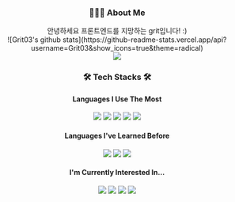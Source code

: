 <h3 align="center">👩🏻‍💻 About Me </h3>
<div align="center" >
<div>안녕하세요 프론트엔드를 지망하는 grit입니다! :)</div>
![Grit03's github stats](https://github-readme-stats.vercel.app/api?username=Grit03&show_icons=true&theme=radical)<br/>
<a href="https://www.instagram.com/dev.grit/"><img src="https://img.shields.io/badge/dev.grit-E4405F?style=sociale&logo=Instagram&logoColor=white&link=https://www.instagram.com/dev.grit/"/></a>
</div>
<h3 align="center">🛠️ Tech Stacks 🛠️</h3>
<h4 align="center">Languages I Use The Most</h4>
<div align="center">
  <img
    src="https://img.shields.io/badge/HTML-E34F26?style=flat&logo=HTML5&logoColor=white"
  />
  <img
    src="https://img.shields.io/badge/CSS-1572B6?style=flat&logo=CSS3&logoColor=white"
  />
  <img
    src="https://img.shields.io/badge/JavaScript-F7DF1E?style=flat&logo=JavaScript&logoColor=white"
  />
  <img
    src="https://img.shields.io/badge/React-61DAFB?style=flat&logo=React&logoColor=white"
  />
  <img
    src="https://img.shields.io/badge/Python-3776AB?style=flat&logo=Python&logoColor=white"
  />
</div>
<h4 align="center">Languages I've Learned Before</h4>
<div align="center">
  <img
    src="https://img.shields.io/badge/C-A8B9CC?style=flat&logo=C&logoColor=white"
  />
  <img
    src="https://img.shields.io/badge/C++-00599C?style=flat&logo=C%2B%2B&logoColor=white"
  />
  <img
    src="https://img.shields.io/badge/Java-2C2255?style=flat&logo=Eclipse_IDE&logoColor=white"
  />
</div>
<h4 align="center">I'm Currently Interested In...</h4>
<div align="center">
  <img
    src="https://img.shields.io/badge/node.js-339933?style=flat&logo=node.js&logoColor=white"
  />
  <img
    src="https://img.shields.io/badge/GraphQL-E10098?style=flat&logo=GraphQL&logoColor=white"
  />
  <img
    src="https://img.shields.io/badge/Firebase-FFCA28?style=flat&logo=Firebase&logoColor=white"
  />
  <img
    src="https://img.shields.io/badge/Next.js-000000?style=flat&logo=Next.js&logoColor=white"
  />
</div>
